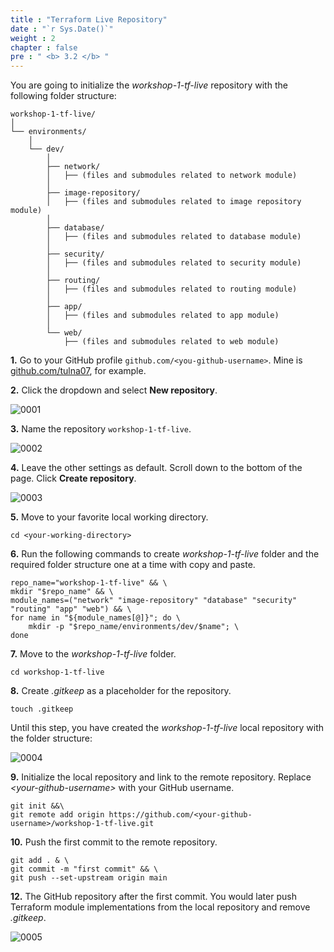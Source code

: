 ```yaml
---
title : "Terraform Live Repository"
date : "`r Sys.Date()`"
weight : 2
chapter : false
pre : " <b> 3.2 </b> "
---
```


You are going to initialize the *workshop-1-tf-live* repository with the following folder structure:

```git
workshop-1-tf-live/
│
└── environments/
    │
    └── dev/
        │
        ├── network/
        │   ├── (files and submodules related to network module)
        │
        ├── image-repository/
        │   ├── (files and submodules related to image repository module)
        │
        ├── database/
        │   ├── (files and submodules related to database module)
        │
        ├── security/
        │   ├── (files and submodules related to security module)
        │
        ├── routing/
        │   ├── (files and submodules related to routing module)
        │
        ├── app/
        │   ├── (files and submodules related to app module)
        │
        └── web/
            ├── (files and submodules related to web module)
```

**1.** Go to your GitHub profile `github.com/<you-github-username>`. Mine is [github.com/tulna07](https://github.com/tulna07), for example.

**2.** Click the dropdown and select **New repository**.

![0001](/images/3/1/0001.svg?featherlight=false&width=100pc)

**3.** Name the repository `workshop-1-tf-live`.

![0002](/images/3/2/0002.svg?featherlight=false&width=100pc)

**4.** Leave the other settings as default. Scroll down to the bottom of the page. Click **Create repository**.

![0003](/images/3/1/0003.svg?featherlight=false&width=100pc)

**5.** Move to your favorite local working directory.

```git
cd <your-working-directory>
```

**6.** Run the following commands to create *workshop-1-tf-live* folder and the required folder structure one at a time with copy and paste.

```git
repo_name="workshop-1-tf-live" && \
mkdir "$repo_name" && \
module_names=("network" "image-repository" "database" "security" "routing" "app" "web") && \
for name in "${module_names[@]}"; do \
    mkdir -p "$repo_name/environments/dev/$name"; \
done
```

**7.** Move to the *workshop-1-tf-live* folder.

```git
cd workshop-1-tf-live
```

**8.** Create *.gitkeep* as a placeholder for the repository.

```git
touch .gitkeep
```

Until this step, you have created the *workshop-1-tf-live* local repository with the folder structure:

![0004](/images/3/2/0004.svg?featherlight=false&width=17pc)

**9.** Initialize the local repository and link to the remote repository. Replace *\<your-github-username\>* with your GitHub username.

```git
git init &&\
git remote add origin https://github.com/<your-github-username>/workshop-1-tf-live.git
```

**10.** Push the first commit to the remote repository.

```git
git add . & \
git commit -m "first commit" && \
git push --set-upstream origin main
```

**12.** The GitHub repository after the first commit. You would later push Terraform module implementations from the local repository and remove *.gitkeep*. 

![0005](/images/3/2/0005.svg?featherlight=false&width=100pc)


